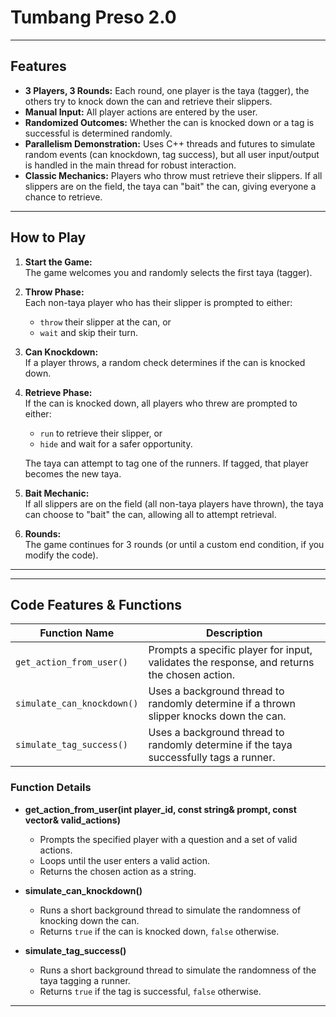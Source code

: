 # Tumbang Preso 2.0

---

## Features

- **3 Players, 3 Rounds:** Each round, one player is the taya (tagger), the others try to knock down the can and retrieve their slippers.
- **Manual Input:** All player actions are entered by the user.
- **Randomized Outcomes:** Whether the can is knocked down or a tag is successful is determined randomly.
- **Parallelism Demonstration:** Uses C++ threads and futures to simulate random events (can knockdown, tag success), but all user input/output is handled in the main thread for robust interaction.
- **Classic Mechanics:** Players who throw must retrieve their slippers. If all slippers are on the field, the taya can "bait" the can, giving everyone a chance to retrieve.

---

## How to Play

1. **Start the Game:**  
   The game welcomes you and randomly selects the first taya (tagger).

2. **Throw Phase:**  
   Each non-taya player who has their slipper is prompted to either:
   - `throw` their slipper at the can, or
   - `wait` and skip their turn.

3. **Can Knockdown:**  
   If a player throws, a random check determines if the can is knocked down.

4. **Retrieve Phase:**  
   If the can is knocked down, all players who threw are prompted to either:
   - `run` to retrieve their slipper, or
   - `hide` and wait for a safer opportunity.

   The taya can attempt to tag one of the runners. If tagged, that player becomes the new taya.

5. **Bait Mechanic:**  
   If all slippers are on the field (all non-taya players have thrown), the taya can choose to "bait" the can, allowing all to attempt retrieval.

6. **Rounds:**  
   The game continues for 3 rounds (or until a custom end condition, if you modify the code).

---

---

## Code Features & Functions

| Function Name                | Description                                                                                   |
|------------------------------|-----------------------------------------------------------------------------------------------|
| `get_action_from_user()`     | Prompts a specific player for input, validates the response, and returns the chosen action.   |
| `simulate_can_knockdown()`   | Uses a background thread to randomly determine if a thrown slipper knocks down the can.       |
| `simulate_tag_success()`     | Uses a background thread to randomly determine if the taya successfully tags a runner.        |

### Function Details

- **get_action_from_user(int player_id, const string& prompt, const vector<string>& valid_actions)**
  - Prompts the specified player with a question and a set of valid actions.
  - Loops until the user enters a valid action.
  - Returns the chosen action as a string.

- **simulate_can_knockdown()**
  - Runs a short background thread to simulate the randomness of knocking down the can.
  - Returns `true` if the can is knocked down, `false` otherwise.

- **simulate_tag_success()**
  - Runs a short background thread to simulate the randomness of the taya tagging a runner.
  - Returns `true` if the tag is successful, `false` otherwise.

---
